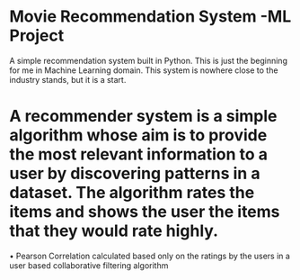 # Movie Recommendation System -ML Project
A simple recommendation system built in Python. This is just the beginning for me in Machine Learning domain. This system is nowhere close to the industry stands, but it is a start.

# A recommender system is a simple algorithm whose aim is to provide the most relevant information to a user by discovering patterns in a dataset. The algorithm rates the items and shows the user the items that they would rate highly.

•	Pearson Correlation calculated based only on the ratings by the users in a user based collaborative filtering algorithm
